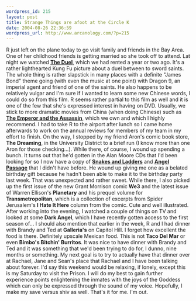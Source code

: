 ```yaml
--- 
wordpress_id: 215
layout: post
title: Strange Things are afoot at the Circle K
date: 2004-08-26 22:36:59
wordpress_url: http://www.arcanology.com/?p=215
---
```

R just left on the plane today to go visit family and friends in the Bay Area. One of her childhood friends is getting married so she took off to attend. Lat night we watched <strong><a href="http://us.imdb.com/title/tt0243876/">The Duel</a></strong>, which we had rented a year or two ago. It's a rather lighthearted Kung Fu picture about a duel between to sword saints. The whole thing is rather slapstick in many places with a definite "James Bond" theme going (with even the music at one point) with Dragon 9, an imperial agent and friend of one of the saints. He also happens to be relatively vulgar and I'm sure if I wanted to learn some new Chinese words, I could do so from this film. R seems rather partial to this film as well and it is one of the few that she's expressed interest in having on DVD. Usually, we stick to more dramatic movies from China (when doing Chinese) such as <strong><a href="http://us.imdb.com/title/tt0162866/"> The Emperor and the Assassin</a></strong>, which we own and which I highly recommend. I had to take R to the airport after lunch so I came home afterwards to work on the annual reviews for members of my team in my effort to finish. On the way, I stopped by my friend Aron's comic book store, <strong>The Dreaming</strong>, in the University District to a brief run (I know more than one Aron for those checking...). While there, of course, I wound up spending a bunch. It turns out that he'd gotten in the Alan Moore CDs that I'd been looking for so I now have a copy of <strong><a href="http://www.atelier.abelgratis.co.uk/snakes1.html">Snakes and Ladders</a></strong> and <strong> <a href="http://www.atelier.abelgratis.co.uk/angel1.html">Angel Passage</a></strong> that I didn't have before. He wound up giving me one as a belated birthday gift because he hadn't been able to make it to the birthday party last week. That was unexpected and rather sweet. While there, I also picked up the first issue of the new Grant Morrison comic<strong> We3</strong> and the latest issue of Warren Ellison's <strong>Planetary</strong> and his prequel volume for <strong>Transmetropolitan</strong>, which is a collection of excerpts from Spider Jerusalem's <strong>I Hate It Here</strong> column from the comic. Cute and well illustrated. After working into the evening, I watched a couple of things on TV and looked at some <strong>Dark Angel</strong>, which I have recently gotten access to the first season of... I should also mention that earlier in the week, R and I had dinner with Brandy and Ted at <strong>Galleria's</strong> on Capitol Hill. I forget how excellent the food is there. Definitely upscale Mexican food. This is not <strong>Taco Del Mar</strong> or even <strong>Bimbo's Bitchin' Burritos</strong>. It was nice to have dinner with Brandy and Ted and it was something that we'd been trying to do for, I dunno, nine months or something. My next goal is to try to actually have that dinner over at Rachael, Jane and Sean's place that Rachael and I have been talking about forever. I'd say this weekend would be relaxing, if lonely, except this is my Saturday to visit the Prison. I will do my best to gain further experience points enlightening the inmates with the joys of the Goddess which can only be expressed through the sound of my voice. Hopefully, I make my save versus shiv as well. That's it for me. I'm out.